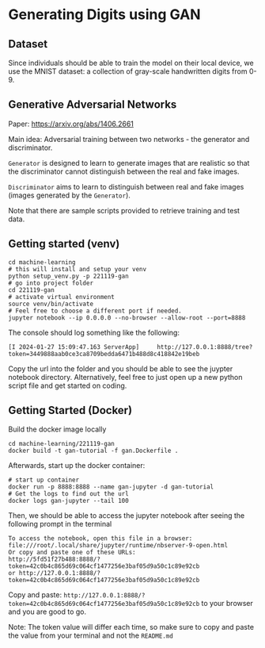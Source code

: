 # Generating Digits using GAN

## Dataset

Since individuals should be able to train the model on their local device, 
we use the MNIST dataset: a collection of gray-scale handwritten digits from 0-9.

## Generative Adversarial Networks

Paper: https://arxiv.org/abs/1406.2661

Main idea: Adversarial training between two networks - the generator and discriminator.

`Generator` is designed to learn to generate images that are realistic so that the discriminator cannot 
distinguish between the real and fake images. 

`Discriminator` aims to learn to distinguish between real and fake images 
(images generated by the `Generator`).

Note that there are sample scripts provided to retrieve training and test data.

## Getting started (venv)

```shell
cd machine-learning
# this will install and setup your venv
python setup_venv.py -p 221119-gan
# go into project folder
cd 221119-gan
# activate virtual environment
source venv/bin/activate
# Feel free to choose a different port if needed.
jupyter notebook --ip 0.0.0.0 --no-browser --allow-root --port=8888
```

The console should log something like the following:

```shell
[I 2024-01-27 15:09:47.163 ServerApp]     http://127.0.0.1:8888/tree?token=3449888aab0ce3ca8709bedda6471b488d8c418842e19beb
```

Copy the url into the folder and you should be able to see the juypter notebook directory. 
Alternatively, feel free to just open up a new python script file and get started on coding.


## Getting Started (Docker)

Build the docker image locally

```shell
cd machine-learning/221119-gan
docker build -t gan-tutorial -f gan.Dockerfile .
```

Afterwards, start up the docker container:

```shell
# start up container
docker run -p 8888:8888 --name gan-jupyter -d gan-tutorial 
# Get the logs to find out the url
docker logs gan-jupyter --tail 100
```

Then, we should be able to access the jupyter notebook after seeing the following prompt in the terminal

```shell
To access the notebook, open this file in a browser:
file:///root/.local/share/jupyter/runtime/nbserver-9-open.html
Or copy and paste one of these URLs:
http://5fd51f27b488:8888/?token=42c0b4c865d69c064cf1477256e3baf05d9a50c1c89e92cb
or http://127.0.0.1:8888/?token=42c0b4c865d69c064cf1477256e3baf05d9a50c1c89e92cb
```

Copy and paste: `http://127.0.0.1:8888/?token=42c0b4c865d69c064cf1477256e3baf05d9a50c1c89e92cb` to your browser and
you are good to go. 

Note: The token value will differ each time, so make sure to copy and paste the value from your terminal and not the `README.md`
